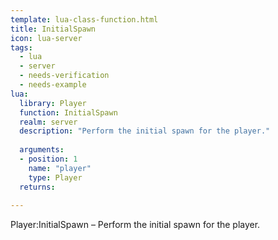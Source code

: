 ```yaml
---
template: lua-class-function.html
title: InitialSpawn
icon: lua-server
tags:
  - lua
  - server
  - needs-verification
  - needs-example
lua:
  library: Player
  function: InitialSpawn
  realm: server
  description: "Perform the initial spawn for the player."
  
  arguments:
  - position: 1
    name: "player"
    type: Player
  returns:
    
---
```


<div class="lua__search__keywords">
Player:InitialSpawn &#x2013; Perform the initial spawn for the player.
</div>
